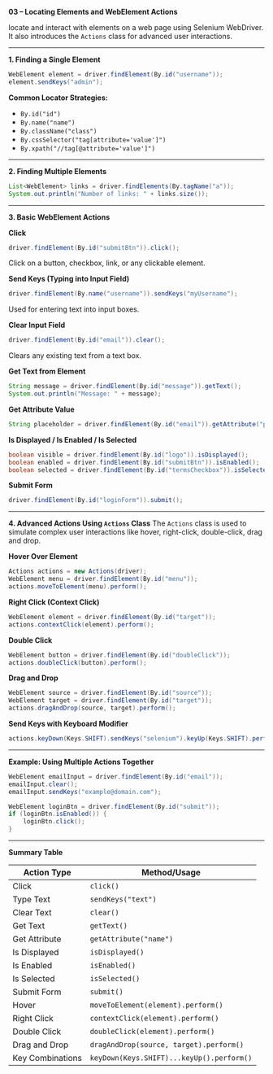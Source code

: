**03 – Locating Elements and WebElement Actions**

locate and interact with elements on a web page using Selenium WebDriver. It also introduces the `Actions` class for advanced user interactions.

---

**1. Finding a Single Element**
```java
WebElement element = driver.findElement(By.id("username"));
element.sendKeys("admin");
```

**Common Locator Strategies:**
- `By.id("id")`
- `By.name("name")`
- `By.className("class")`
- `By.cssSelector("tag[attribute='value']")`
- `By.xpath("//tag[@attribute='value']")`

---

**2. Finding Multiple Elements**
```java
List<WebElement> links = driver.findElements(By.tagName("a"));
System.out.println("Number of links: " + links.size());
```

---

**3. Basic WebElement Actions**

**Click**
```java
driver.findElement(By.id("submitBtn")).click();
```
Click on a button, checkbox, link, or any clickable element.

**Send Keys (Typing into Input Field)**
```java
driver.findElement(By.name("username")).sendKeys("myUsername");
```
Used for entering text into input boxes.

**Clear Input Field**
```java
driver.findElement(By.id("email")).clear();
```
Clears any existing text from a text box.

**Get Text from Element**
```java
String message = driver.findElement(By.id("message")).getText();
System.out.println("Message: " + message);
```

**Get Attribute Value**
```java
String placeholder = driver.findElement(By.id("email")).getAttribute("placeholder");
```

**Is Displayed / Is Enabled / Is Selected**
```java
boolean visible = driver.findElement(By.id("logo")).isDisplayed();
boolean enabled = driver.findElement(By.id("submitBtn")).isEnabled();
boolean selected = driver.findElement(By.id("termsCheckbox")).isSelected();
```

**Submit Form**
```java
driver.findElement(By.id("loginForm")).submit();
```

---

**4. Advanced Actions Using `Actions` Class**
The `Actions` class is used to simulate complex user interactions like hover, right-click, double-click, drag and drop.

**Hover Over Element**
```java
Actions actions = new Actions(driver);
WebElement menu = driver.findElement(By.id("menu"));
actions.moveToElement(menu).perform();
```

**Right Click (Context Click)**
```java
WebElement element = driver.findElement(By.id("target"));
actions.contextClick(element).perform();
```

**Double Click**
```java
WebElement button = driver.findElement(By.id("doubleClick"));
actions.doubleClick(button).perform();
```

**Drag and Drop**
```java
WebElement source = driver.findElement(By.id("source"));
WebElement target = driver.findElement(By.id("target"));
actions.dragAndDrop(source, target).perform();
```

**Send Keys with Keyboard Modifier**
```java
actions.keyDown(Keys.SHIFT).sendKeys("selenium").keyUp(Keys.SHIFT).perform();
```

---

**Example: Using Multiple Actions Together**
```java
WebElement emailInput = driver.findElement(By.id("email"));
emailInput.clear();
emailInput.sendKeys("example@domain.com");

WebElement loginBtn = driver.findElement(By.id("submit"));
if (loginBtn.isEnabled()) {
    loginBtn.click();
}
```

---

**Summary Table**

| Action Type         | Method/Usage                                 |
|---------------------|-----------------------------------------------|
| Click               | `click()`                                     |
| Type Text           | `sendKeys("text")`                            |
| Clear Text          | `clear()`                                     |
| Get Text            | `getText()`                                   |
| Get Attribute       | `getAttribute("name")`                        |
| Is Displayed        | `isDisplayed()`                               |
| Is Enabled          | `isEnabled()`                                 |
| Is Selected         | `isSelected()`                                |
| Submit Form         | `submit()`                                    |
| Hover               | `moveToElement(element).perform()`            |
| Right Click         | `contextClick(element).perform()`             |
| Double Click        | `doubleClick(element).perform()`              |
| Drag and Drop       | `dragAndDrop(source, target).perform()`       |
| Key Combinations    | `keyDown(Keys.SHIFT)...keyUp().perform()`     |

